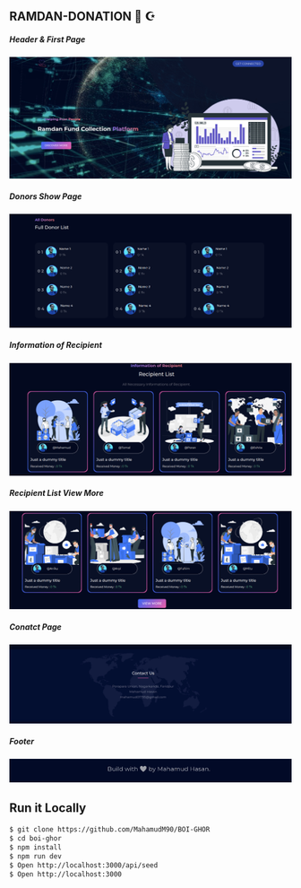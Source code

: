 ## RAMDAN-DONATION 🌅 ☪️



##### Header & First Page
![ScreenShot of Form](screensorts/a.png)



##### Donors Show Page
![ScreenShot of Form](screensorts/b.png)



##### Information of Recipient
![ScreenShot of Form](screensorts/c.png)


##### Recipient List View More
![ScreenShot of Form](screensorts/d.png)


##### Conatct Page
![ScreenShot of Form](screensorts/e.png)



##### Footer
![ScreenShot of Form](screensorts/f.png)

## Run it Locally
```
$ git clone https://github.com/MahamudM90/BOI-GHOR
$ cd boi-ghor
$ npm install
$ npm run dev
$ Open http://localhost:3000/api/seed
$ Open http://localhost:3000
